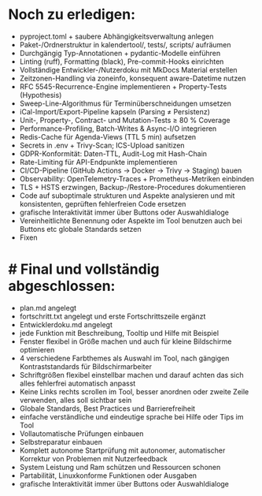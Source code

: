 # Noch zu erledigen:
- pyproject.toml + saubere Abhängigkeits­verwaltung anlegen
- Paket-/Ordnerstruktur in kalendertool/, tests/, scripts/ aufräumen
- Durchgängig Typ-Annotationen + pydantic-Modelle einführen
- Linting (ruff), Formatting (black), Pre-commit-Hooks einrichten
- Vollständige Entwickler-/Nutzer­doku mit MkDocs Material erstellen
- Zeitzonen-Handling via zoneinfo, konsequent aware-Datetime nutzen
- RFC 5545-Recurrence-Engine implementieren + Property-Tests (Hypothesis)
- Sweep-Line-Algorithmus für Termin­überschneidungen umsetzen
- iCal-Import/Export-Pipeline kapseln (Parsing ≠ Persistenz)
- Unit-, Property-, Contract- und Mutation-Tests ≥ 80 % Coverage
- Performance-Profiling, Batch-Writes & Async-I/O integrieren
- Redis-Cache für Agenda-Views (TTL 5 min) aufsetzen
- Secrets in .env + Trivy-Scan; ICS-Upload sanitizen
- GDPR-Konformität: Daten-TTL, Audit-Log mit Hash-Chain
- Rate-Limiting für API-Endpunkte implementieren
- CI/CD-Pipeline (GitHub Actions → Docker → Trivy → Staging) bauen
- Observability: OpenTelemetry-Traces + Prometheus-Metriken einbinden
- TLS + HSTS erzwingen, Backup-/Restore-Procedures dokumentieren
- Code auf suboptimale strukturen und Aspekte analysieren und mit konsistenten, geprüften fehlerfreien Code ersetzen
- grafische Interaktivität immer über Buttons oder Auswahldialoge
- Vereinheitlichte Benennung oder Aspekte im Tool benutzen auch bei Buttons etc globale Standards setzen
- Fixen
# # Final und vollständig abgeschlossen:
- plan.md angelegt
- fortschritt.txt angelegt und erste Fortschrittszeile ergänzt
- Entwicklerdoku.md angelegt
- jede Funktion mit Beschreibung, Tooltip und Hilfe mit Beispiel
- Fenster flexibel in Größe machen und auch für kleine Bildschirme optimieren
- 4 verschiedene Farbthemes als Auswahl im Tool, nach gängigen Kontraststandards für Bildschirmarbeiter
- Schriftgrößen flexibel einstellbar machen und darauf achten das sich alles fehlerfrei automatisch anpasst
- Keine Links rechts scrollen im Tool, besser anordnen oder zweite Zeile verwenden, alles soll sichtbar sein
- Globale Standards, Best Practices und Barrierefreiheit
- einfache verständliche und eindeutige sprache bei Hilfe oder Tips im Tool
- Vollautomatische Prüfungen einbauen
- Selbstreparatur einbauen
- Komplett autonome Startprüfung mit autonomer, automatischer Korrektur von Problemen mit Nutzerfeedback
- System Leistung und Ram schützen und Ressourcen schonen
- Partabilität, Linuxkonforme Funktionen oder Ausgaben
- grafische Interaktivität immer über Buttons oder Auswahldialoge
